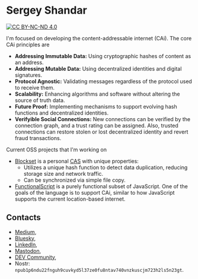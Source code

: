 # Sergey Shandar

[![CC BY-NC-ND 4.0](https://mirrors.creativecommons.org/presskit/buttons/88x31/png/by-nc-nd.png)](https://creativecommons.org/licenses/by-nc-nd/4.0/)

I'm focused on developing the content-addressable internet (CAi). The core CAi principles are
- **Addressing Immutable Data:** Using cryptographic hashes of content as an address.
- **Addressing Mutable Data:** Using decentralized identities and digital signatures.
- **Protocol Agnostic:** Validating messages regardless of the protocol used to receive them.
- **Scalability:** Enhancing algorithms and software without altering the source of truth data.
- **Future Proof:** Implementing mechanisms to support evolving hash functions and decentralized identities.
- **Verifyible Social Connections:** New connections can be verified by the connection graph, and a trust rating can be assigned. Also, trusted connections can restore stolen or lost decentralized identity and revert fraud transactions.

Current OSS projects that I'm working on 
- [Blockset](https://github.com/datablockset/blockset) is a personal [CAS](https://en.wikipedia.org/wiki/Content-addressable_storage) with unique properties:
  - Utilizes a unique hash function to detect data duplication, reducing storage size and network traffic.
  - Can be synchronized via simple file copy.
- [FunctionalScript](https://github.com/functionalscript) is a purely functional subset of JavaScript. One of the goals of the language is to support CAi, similar to how JavaScript supports the current location-based internet.

## Contacts

- [Medium](https://medium.com/@sergeyshandar),
- [Bluesky](https://bsky.app/profile/sergey-shandar.bsky.social),
- [LinkedIn](https://www.linkedin.com/in/sergeyshandar/),
- [Mastodon](https://techhub.social/@functionalscript),
- [DEV Community](https://dev.to/sergeyshandar),
- Nostr: `npub1p6ndu22fnguh9cuvkyd5l37ze0fu8ntav740vnzkuscjm723h2ls5n23gt`.
